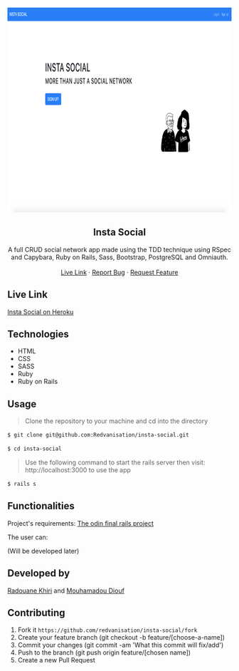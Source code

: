 <br />
<p align="center">

  <a href="https://github.com/Redvanisation/insta-social">
    <img src="app/assets/images/instasoc.png" alt="Logo" width="860" height="460">
  </a>

  <h2 align="center">Insta Social</h2>

  <p align="center">
    A full CRUD social network app made using the TDD technique using RSpec and Capybara, Ruby on Rails, Sass, Bootstrap, PostgreSQL and Omniauth.
    <br />
    <br />
    <a href="https://theinstasocial.herokuapp.com/" target="_blank">Live Link</a>
    ·
    <a href="https://github.com/Redvanisation/insta-social/issues">Report Bug</a>
    ·
    <a href="https://github.com/Redvanisation/insta-social/issues">Request Feature</a>
  </p>
</p>

## Live Link

[Insta Social on Heroku](https://theinsta-social.herokuapp.com/)

## Technologies

- HTML
- CSS
- SASS
- Ruby
- Ruby on Rails

## Usage

> Clone the repository to your machine and cd into the directory

```sh
$ git clone git@github.com:Redvanisation/insta-social.git
```

```sh
$ cd insta-social
```

> Use the following command to start the rails server then visit: http://localhost:3000 to use the app

```sh
$ rails s
```

## Functionalities

Project's requirements: [The odin final rails project](https://www.theodinproject.com/courses/ruby-on-rails/lessons/final-project)


The user can:

(Will be developed later)

## Developed by

[Radouane Khiri](https://github.com/Redvanisation") and [Mouhamadou Diouf](https://github.com/MouhaDiouf")

## Contributing

1. Fork it `https://github.com/redvanisation/insta-social/fork`
2. Create your feature branch (git checkout -b feature/[choose-a-name])
3. Commit your changes (git commit -am 'What this commit will fix/add')
4. Push to the branch (git push origin feature/[chosen name])
5. Create a new Pull Request
